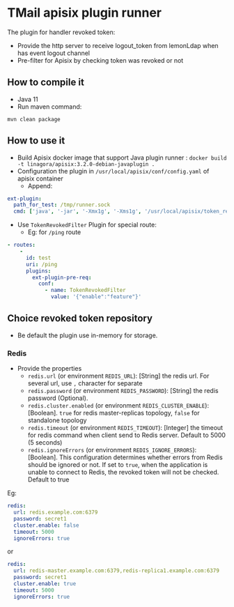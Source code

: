 # TMail apisix plugin runner 

The plugin for handler revoked token:
- Provide the http server to receive logout_token from lemonLdap when has event logout channel
- Pre-filter for Apisix by checking token was revoked or not

## How to compile it 

- Java 11
- Run maven command:
```
mvn clean package
```

## How to use it
- Build Apisix docker image that support Java plugin runner : `docker build -t linagora/apisix:3.2.0-debian-javaplugin .`
- Configuration the plugin in `/usr/local/apisix/conf/config.yaml` of apisix container
    - Append: 
```yaml
ext-plugin:
  path_for_test: /tmp/runner.sock
  cmd: ['java', '-jar', '-Xmx1g', '-Xms1g', '/usr/local/apisix/token_revoker_plugin.jar']
```
- Use `TokenRevokedFilter` Plugin for special route:
  - Eg: for `/ping` route
```yaml
- routes:
    -
      id: test    
      uri: /ping
      plugins:
        ext-plugin-pre-req:
          conf:
            - name: TokenRevokedFilter
              value: '{"enable":"feature"}'
```

## Choice revoked token repository
- Be default the plugin use in-memory for storage. 
### Redis
- Provide the properties
    - `redis.url` (or environment `REDIS_URL`): [String] the redis url. For several url, use `,` character for separate
    - `redis.password` (or environment `REDIS_PASSWORD`): [String] the redis password (Optional).
    - `redis.cluster.enabled` (or environment `REDIS_CLUSTER_ENABLE`): [Boolean]. `true` for redis master-replicas topology, 
    `false` for standalone topology
    - `redis.timeout` (or environment `REDIS_TIMEOUT`): [Integer] the timeout for redis command when client send to Redis server. Default to 5000 (5 seconds)
    - `redis.ignoreErrors` (or environment `REDIS_IGNORE_ERRORS`): [Boolean]. This configuration determines whether errors from Redis should be ignored or not. If set to `true`, when the application is unable to connect to Redis, the revoked token will not be checked. Default to true

Eg: 
```yaml
redis:
  url: redis.example.com:6379
  password: secret1
  cluster.enable: false 
  timeout: 5000
  ignoreErrors: true
```
or
```yaml
redis:
  url: redis-master.example.com:6379,redis-replica1.example.com:6379
  password: secret1
  cluster.enable: true
  timeout: 5000
  ignoreErrors: true
```